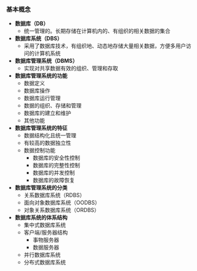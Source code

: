 ### 基本概念
  + **数据库（DB）**
    + 统一管理的。长期存储在计算机内的、有组织的相关数据的集合
  + **数据库系统（DBS）**
    + 采用了数据库技术，有组织地、动态地存储大量相关数据，方便多用户访问的计算机系统
  + **数据库管理系统（DBMS）**
    + 实现对共享数据有效的组织、管理和存取
  + **数据库管理系统的功能**
    + 数据定义
    + 数据库操作
    + 数据库运行管理
    + 数据的组织、存储和管理
    + 数据库的建立和维护
    + 其他功能
  + **数据库管理系统的特征**
    + 数据结构化且统一管理
    + 有较高的数据独立性
    + 数据控制功能
      + 数据库的安全性控制
      + 数据库的完整性控制
      + 数据库的并发控制
      + 数据库的故障恢复
  + **数据库管理系统的分类**
    + 关系数据库系统（RDBS）
    + 面向对象数据库系统（OODBS）
    + 对象关系数据库系统（ORDBS）
  + **数据库系统的体系结构**
    + 集中式数据库系统
    + 客户端/服务器结构
      + 事物服务器
      + 数据服务器
    + 并行数据库系统
    + 分布式数据库系统
